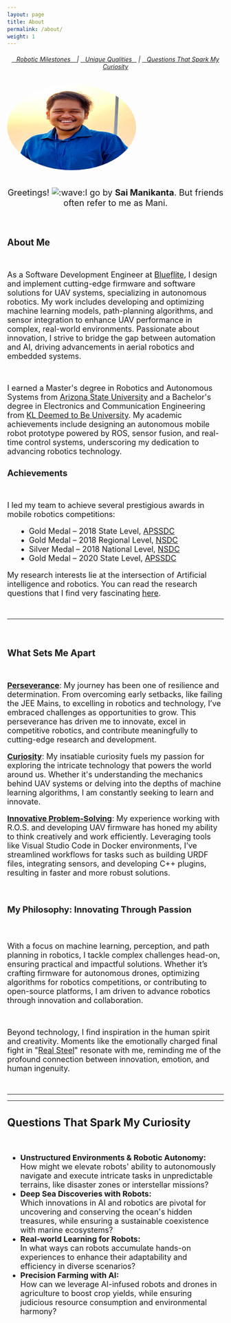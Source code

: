 ```yaml
---
layout: page
title: About
permalink: /about/
weight: 1
---
```


<!-- <link rel="stylesheet" type="text/css" href="../_sass/_base.scss"> -->

<!-- <h6 style="text-align: center;"> <strong>Table of Content&ensp;</strong> </h6> -->
<h6 style="text-align: center;"><a href="#achievements">&ensp; Robotic Milestones &ensp; </a> | <a href="#distinguishesme">&ensp; Unique Qualities &ensp;</a> | <a href="#Questionsexcitesme">&ensp; Questions That Spark My Curiosity </a> </h6>

<!-- # **About Me** -->
<!-- <h1 style="text-align: center;"><b>About Me</b></h1>
<br> -->

<div class="column">
  <div>
    <img class="profilepic" style="float: center; border-radius: 50%;" src="../imgs/small_main.jpg" alt="Kitten" title="Sai Manikanta Badiga" width="300" height="200" />
  </div>

<div class="column" style="width: 100%; margin-left: 0px">

  <br>
      <p style="text-align: center; font-size: 20px">Greetings! <img class="emoji" title=":wave:" alt=":wave:" src="https://github.githubassets.com/images/icons/emoji/unicode/1f44b.png" height="20" width="20">I go by <b>Sai Manikanta</b>. But friends often refer to me as Mani.</p>
<br>



 <h2><b>About Me</b></h2>
<br>
<p style="font-size: 18px">
As a Software Development Engineer at <a href="https://blueflite.com">Blueflite</a>, I design and implement cutting-edge firmware and software solutions for UAV systems, specializing in autonomous robotics. My work includes developing and optimizing machine learning models, path-planning algorithms, and sensor integration to enhance UAV performance in complex, real-world environments. Passionate about innovation, I strive to bridge the gap between automation and AI, driving advancements in aerial robotics and embedded systems.
</p>

<br>
<p style="font-size: 18px">
I earned a Master's degree in Robotics and Autonomous Systems from <a href="https://robotics.asu.edu/">Arizona State University</a> and a Bachelor's degree in Electronics and Communication Engineering from <a href="https://www.kluniversity.in/">KL Deemed to Be University</a>. My academic achievements include designing an autonomous mobile robot prototype powered by ROS, sensor fusion, and real-time control systems, underscoring my dedication to advancing robotics technology.
</p>



<h2 style="font-size: 20px" id="achievements"><b>Achievements</b></h2>
<br>
<p style="font-size: 18px">
I led my team to achieve several prestigious awards in mobile robotics competitions:
</p>
<ul style="font-size: 18px; margin-left: 20px;">
  <li>Gold Medal – 2018 State Level, <a href="https://apssdc.gov.in/">APSSDC</a></li>
  <li>Gold Medal – 2018 Regional Level, <a href="https://nsdcindia.org/">NSDC</a></li>
  <li>Silver Medal – 2018 National Level, <a href="https://nsdcindia.org/">NSDC</a></li>
  <li>Gold Medal – 2020 State Level, <a href="https://apssdc.gov.in/">APSSDC</a></li>
</ul>


  <p style="font-size: 18px">
    My research interests lie at the intersection of Artificial intelligence and robotics. You can read the research questions that I find very fascinating <a href="#Questionsexcitesme">here</a>.
  </p>
  <br>
  <hr> <!-- This line creates a horizontal divider -->
  <br>
  <h2 id="distinguishesme" style="font-size: 25px">
<h2><b>What Sets Me Apart</b></h2>
<br>

<p style="font-size: 18px">
    <b><u>Perseverance</u></b>: My journey has been one of resilience and determination. From overcoming early setbacks, like failing the JEE Mains, to excelling in robotics and technology, I’ve embraced challenges as opportunities to grow. This perseverance has driven me to innovate, excel in competitive robotics, and contribute meaningfully to cutting-edge research and development.
</p>

<p style="font-size: 18px">
    <b><u>Curiosity</u></b>: My insatiable curiosity fuels my passion for exploring the intricate technology that powers the world around us. Whether it's understanding the mechanics behind UAV systems or delving into the depths of machine learning algorithms, I am constantly seeking to learn and innovate.
</p>

<p style="font-size: 18px">
    <b><u>Innovative Problem-Solving</u></b>: My experience working with R.O.S. and developing UAV firmware has honed my ability to think creatively and work efficiently. Leveraging tools like Visual Studio Code in Docker environments, I’ve streamlined workflows for tasks such as building URDF files, integrating sensors, and developing C++ plugins, resulting in faster and more robust solutions.
</p>
<br>

<h4 style="font-size: 20px">My Philosophy: Innovating Through Passion</h4>
<br>

<p style="font-size: 18px">
    With a focus on machine learning, perception, and path planning in robotics, I tackle complex challenges head-on, ensuring practical and impactful solutions. Whether it’s crafting firmware for autonomous drones, optimizing algorithms for robotics competitions, or contributing to open-source platforms, I am driven to advance robotics through innovation and collaboration.
</p>
<br>

<p style="font-size: 18px">
    Beyond technology, I find inspiration in the human spirit and creativity. Moments like the emotionally charged final fight in "<a href="https://www.youtube.com/watch?v=IvLl2S2qH1E">Real Steel</a>" resonate with me, reminding me of the profound connection between innovation, emotion, and human ingenuity.
</p>



  <br>

  <hr> <!-- This line creates a horizontal divider -->
  <hr> <!-- This line creates a horizontal divider -->
<!-- <h2 style="font-size: 20px" id="achievements"><b>Achievements</b></h2> -->
<h2 style="font-size: 25px" id="Questionsexcitesme"><b>Questions That Spark My Curiosity</b></h2><br>
  <p style="font-size: 18px">
    <ul style="font-size: 18px">
    <li><b>Unstructured Environments & Robotic Autonomy:</b> <br> How might we elevate robots' ability to autonomously navigate and execute intricate tasks in unpredictable terrains, like disaster zones or interstellar missions? </li>
    <li><b>Deep Sea Discoveries with Robots:</b> <br> Which innovations in AI and robotics are pivotal for uncovering and conserving the ocean's hidden treasures, while ensuring a sustainable coexistence with marine ecosystems? </li>
    <li><b>Real-world Learning for Robots:</b> <br> In what ways can robots accumulate hands-on experiences to enhance their adaptability and efficiency in diverse scenarios? </li>
    <li><b>Precision Farming with AI:</b> <br> How can we leverage AI-infused robots and drones in agriculture to boost crop yields, while ensuring judicious resource consumption and environmental harmony? </li>
    </ul>
  </p>

<br>

<div class="page-content">
  <div class="wrapper">
    <!-- <center><font size="1">This country counter shows visits to this landing page since Sep 19, 2023. <a href="https://www.revolvermaps.com/">Credits</a></font></center> -->
    <div class="revolvermap-container">
    <script type="text/javascript" src="//rf.revolvermaps.com/0/0/5.js?i=5di01rhma09&amp;m=7&amp;c=ff0000&amp;cr1=ff8a00&amp;b=25&amp;rs=10&amp;as=40" async="async"></script>    </div>
  </div>
</div>




